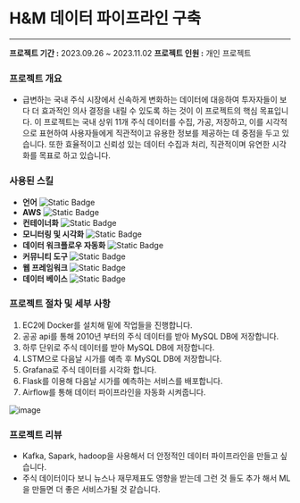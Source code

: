 # H&M 데이터 파이프라인 구축
---

**프로젝트 기간 :** 2023.09.26 ~ 2023.11.02
**프로젝트 인원 :** 개인 프로젝트


### 프로젝트 개요

* 급변하는 국내 주식 시장에서 신속하게 변화하는 데이터에 대응하여 투자자들이 보다 더 효과적인 의사 결정을 내릴 수 있도록 하는 것이 이 프로젝트의 핵심 목표입니다. 
이 프로젝트는 국내 상위 11개 주식 데이터를 수집, 가공, 저장하고, 이를 시각적으로 표현하여 사용자들에게 직관적이고 유용한 정보를 제공하는 데 중점을 두고 있습니다. 또한 효율적이고 신뢰성 있는 데이터 수집과 처리, 직관적이며 유연한 시각화를 목표로 하고 있습니다.

### 사용된 스킬

- **언어**
  ![Static Badge](https://img.shields.io/badge/Python%20-%23003057)
- **AWS**
  ![Static Badge](https://img.shields.io/badge/EC2%20-%23003057)
- **컨테이너화**
  ![Static Badge](https://img.shields.io/badge/Docker%20-%23003057)
- **모니터링 및 시각화**
  ![Static Badge](https://img.shields.io/badge/Grafana%20-%23003057)
- **데이터 워크플로우 자동화**
  ![Static Badge](https://img.shields.io/badge/Apache%20Airflow%20-%23003057)
- **커뮤니티 도구**
  ![Static Badge](https://img.shields.io/badge/Git%20hub%20-%23003057)
- **웹 프레임워크**
  ![Static Badge](https://img.shields.io/badge/Flask%20-%23003057)
- **데이터 베이스**
  ![Static Badge](https://img.shields.io/badge/MySQL%20-%23003057)

### 프로젝트 절차 및 세부 사항

1. EC2에 Docker를 설치해 밑에 작업들을 진행합니다.
2. 공공 api를 통해 2010년 부터의 주식 데이터를 받아 MySQL DB에 저장합니다.
3. 하루 단위로 주식 데이터를 받아 MySQL DB에 저장합니다.
4. LSTM으로 다음날 시가를 예측 후 MySQL DB에 저장합니다.
5. Grafana로 주식 데이터를 시각화 합니다.
6. Flask를 이용해 다음날 시가를 예측하는 서비스를 배포합니다.
7. Airflow를 통해 데이터 파이프라인을 자동화 시켜줍니다.
   
![image](https://github.com/minjong3/Stock-price-prediction-service/assets/131952523/2273261b-8361-4c01-9aca-c53548a498f6)

### 프로젝트 리뷰

- Kafka, Sapark, hadoop을 사용해서 더 안정적인 데이터 파이프라인을 만들고 싶습니다.
- 주식 데이터이다 보니 뉴스나 재무제표도 영향을 받는데 그런 것 들도 추가 해서 ML을 만들면 더 좋은 서비스가될 것 같습니다.



